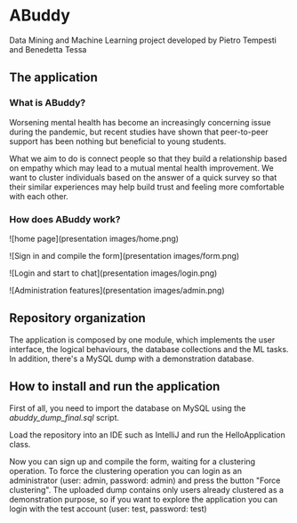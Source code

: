 # ABuddy
Data Mining and Machine Learning project developed by Pietro Tempesti and Benedetta Tessa
## The application

### What is ABuddy?
Worsening mental health has become an increasingly concerning issue during the pandemic, but recent studies have shown that peer-to-peer support has been nothing but beneficial to young students.

What we aim to do is connect people so that they build a relationship based on empathy which may lead to a mutual mental health improvement.
We want to cluster individuals based on the answer of a quick survey so that their similar experiences may help build trust and feeling more comfortable with each other.

### How does ABuddy work?

![home page](presentation images/home.png)

![Sign in and compile the form](presentation images/form.png)

![Login and start to chat](presentation images/login.png)

![Administration features](presentation images/admin.png)

## Repository organization
The application is composed by one module, which implements the user interface, the logical behaviours, the database collections and the ML tasks.
In addition, there's a MySQL dump with a demonstration database.
## How to install and run the application
First of all, you need to import the database on MySQL using the *abuddy_dump_final.sql* script.

Load the repository into an IDE such as IntelliJ and run the HelloApplication class.

Now you can sign up and compile the form, waiting for a clustering operation.
To force the clustering operation you can login as an administrator (user: admin, password: admin) and press the button "Force clustering".
The uploaded dump contains only users already clustered as a demonstration purpose, so if you want to explore the application you can login with the test account (user: test, password: test)
